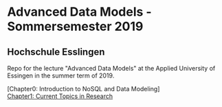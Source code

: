 # Advanced Data Models - Sommersemester 2019
## Hochschule Esslingen

Repo for the lecture "Advanced Data Models" at the Applied University of Essingen in the summer term of 2019.

[Chapter0: Introduction to NoSQL and Data Modeling] </br>
[Chapter1: Current Topics in Research](https://scholar.google.com)</br>
